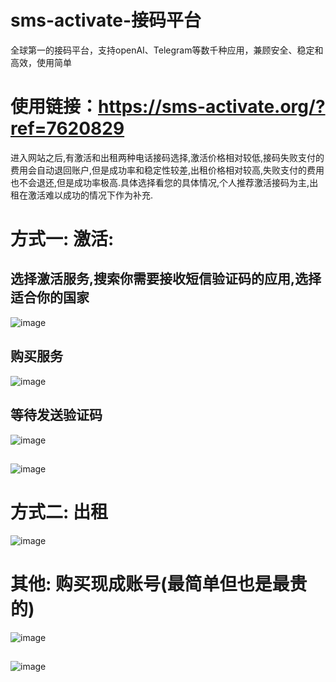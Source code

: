 # sms-activate-接码平台
全球第一的接码平台，支持openAI、Telegram等数千种应用，兼顾安全、稳定和高效，使用简单

# 使用链接：https://sms-activate.org/?ref=7620829

进入网站之后,有激活和出租两种电话接码选择,激活价格相对较低,接码失败支付的费用会自动退回账户,但是成功率和稳定性较差,出租价格相对较高,失败支付的费用也不会退还,但是成功率极高.具体选择看您的具体情况,个人推荐激活接码为主,出租在激活难以成功的情况下作为补充.


# 方式一: 激活:
## 选择激活服务,搜索你需要接收短信验证码的应用,选择适合你的国家
![image](https://github.com/AzureforAI/sms-active/blob/main/image/%E5%BE%AE%E4%BF%A1%E5%9B%BE%E7%89%87_20231211210507.png)



## 购买服务
![image](https://github.com/AzureforAI/sms-active/blob/main/image/%E5%BE%AE%E4%BF%A1%E5%9B%BE%E7%89%87_20231211212314.png)



## 等待发送验证码
![image](https://github.com/AzureforAI/sms-active/blob/main/image/%E5%BE%AE%E4%BF%A1%E5%9B%BE%E7%89%87_20231211214939.png)

## 
![image](https://github.com/AzureforAI/sms-active/blob/main/image/%E5%BE%AE%E4%BF%A1%E5%9B%BE%E7%89%87_20231211215254.png)




# 方式二: 出租
![image](https://github.com/AzureforAI/sms-active/blob/main/image/%E5%BE%AE%E4%BF%A1%E5%9B%BE%E7%89%87_20231211215526.png)




# 其他: 购买现成账号(最简单但也是最贵的)
![image](https://github.com/AzureforAI/sms-active/blob/main/image/%E5%BE%AE%E4%BF%A1%E5%9B%BE%E7%89%87_20231211215654.png)



##
![image](https://github.com/AzureforAI/sms-active/blob/main/image/%E5%BE%AE%E4%BF%A1%E5%9B%BE%E7%89%87_20231211215806.png)
